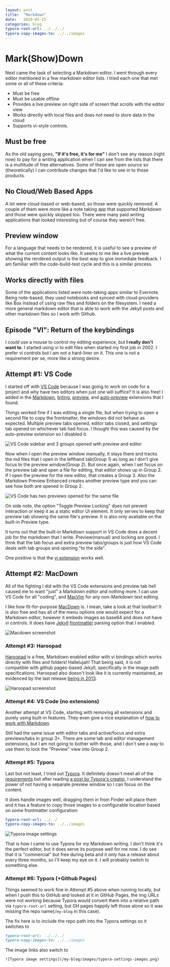 ```yaml
---
layout: post
title:  "Markdown"
date:   2020-05-15
categories: blog
typora-root-url: ../../../
typora-copy-images-to: ../../images
---
```


# Mark(Show)Down

Next came the task of selecting a Markdown editor.  I went through every editor mentioned in a few markdown editor lists.  I tried each one that met some or all of these criteria:

- Must be free
- Must be usable offline
- Provides a live preview on right side of screen that scrolls with the editor view
- Works directly with local files and does not need to store data in the cloud
- Supports vi-style controls.    

## Must be free

As the old saying goes, **"If it's free, it's for me"**  I don't see any reason (right now) to pay for a writing application when I can see from the lists that there is a multitude of free alternatives.  Some of these are open source so (theoretically) I can contribute changes that I'd like to see in to those products.

## No Cloud/Web Based Apps

A lot were cloud-based or web-based, so those were quickly removed.  A couple of them were more like a note taking app that supported Markdown and those were quickly skipped too.  There were many paid writing applications that looked interesting but of course they weren't free.

## Preview window

For a language that needs to be rendered, it is useful to see a preview of what the current content looks like.  It seems to me like a live preview showing the rendered output is the best way to give immediate feedback.  I am familiar with the code-build-test cycle and this is a similar process.

## Works directly with files

Some of the applications listed were note-taking apps similar to Evernote.  Being note-based, they used notebooks and synced with cloud providers like Box instead of using raw files and folders on the filesystem.  I need a more general markdown editor that is able to work with the Jekyll posts and other markdown files so I work with Github.

## Episode "VI": Return of the keybindings

I *could* use a mouse to control my editing experience, but **I really don't want to**.  I started using vi to edit files when started my first job in 2002.  I prefer vi controls but I am not a hard-liner on it.  This one is not a requirement per se, more like a strong desire.

## Attempt #1: VS Code

I started off with [VS Code](https://code.visualstudio.com/) because I was going to work on code for a project and why have two editors when just one will suffice?  It is also free!  I added in the [Markdown](https://marketplace.visualstudio.com/items?itemName=yzhang.markdown-all-in-one), [linting](https://marketplace.visualstudio.com/items?itemName=DavidAnson.vscode-markdownlint), [preview](https://marketplace.visualstudio.com/items?itemName=shd101wyy.markdown-preview-enhanced), and [auto-preview](https://marketplace.visualstudio.com/items?itemName=hnw.vscode-auto-open-markdown-preview) extensions that I found.  

Things worked fine if I was editing a single file, but when trying to open a second file to copy the frontmatter, the windows did not behave as expected.  Multiple preview tabs opened, editor tabs closed, and settings tab opened on whichever tab had focus.  I thought this was caused by the auto-preview extension so I disabled it.

![VS Code sidebar and 3 groups opened with preview and editor](/my-blog/images/vscode-previews-1.png)

Now when I open the preview window manually, it stays there and tracks the md files that I open in the lefthand tab(Group 1) as long as I don't give focus to the preview window(Group 2).  But once again, when I set focus on the preview tab and open a file for editing, that editor shows up in Group 2.  If I open the preview for the new editor, that creates a Group 3.  Also the Markdown Preview Enhanced creates another preview type and you can see how both are opened in Group 2.

![VS Code has two previews opened for the same file](/my-blog/images/vscode-previews-2.png)

On side note, the option "Toggle Preview Locking" does not prevent interaction or keep it as a static editor UI element.  It only serves to keep that  preview tab showing the same file's preview.    It is also only available on the built-in Preview type.

It turns out that the built-in Markdown support in VS Code does a decent job for the markdown that I write.  Preview(manual) and locking are good.  I think that the tab focus and extra preview tabs/groups is just how VS Code deals with tab groups and opening "to the side".

One positive is that the [vi extension](https://marketplace.visualstudio.com/items?itemName=vscodevim.vim) works well.

## Attempt #2: MacDown

All of the fighting I did with the VS Code extensions and preview tab hell caused me to want "just" a Markdown editor and nothing more.  I can use VS Code for all "coding", and [MacVim](https://macvim-dev.github.io/macvim/) for any non-Markdown text editing.

I like how fit-for-purpose [MacDown](https://macdown.uranusjr.com/) is.  I mean, take a look at that toolbar! It is also free and has all of the menu options one would expect for a Markdown editor, however it embeds images as base64 and does not have vi controls.  It does have [Jekyll](https://jekyllrb.com/) [frontmatter](https://jekyllrb.com/docs/front-matter/) parsing option that I enabled.

![Macdown screenshot](/my-blog/images/macdown.png)

### Attempt #3: Haroopad

[Haroopad](http://pad.haroopress.com/) is a free, Markdown enabled editor with vi bindings which works directly with files and folders!  Hallelujah!  That being said, it is not compatible with github pages-based Jekyll, specifically in the image path specifications.  Haroopad also doesn't look like it is currently maintained, as evidenced by the last release [being in 2013](https://github.com/rhiokim/haroopad/releases).

![Haroopad screenshot](/my-blog/images/haroopad.png)

### Attempt #4: VS Code (no extensions)

Another attempt at VS Code, starting with removing all extensions and purely using built-in features.  They even give a nice explanation  of [how to work with Markdown](https://code.visualstudio.com/docs/languages/markdown).

Still had the same issue with editor tabs and active/focus and extra previews/tabs in group 3+.  There are some tab and editor management extensions, but I am not going to bother with those, and I don't see a way to use them to lock the "Preview" view into Group 2.

### Attempt #5: Typora

Last but not least, I tried out [Typora](https://typora.io/).  It definitely doesn't meet all of the [requirements](#markshowdown) but after reading [a post by Typora's creator](http://abnerlee.github.io/typora/2015/03/11/why-typora/), I understand the power of not having a separate preview window so I can focus on the content.  

It does handle images well, dragging them in from Finder will place them and it has a feature to copy those images to a configurable location based on some frontmatter configuration:

```yaml
typora-root-url: ../../
typora-copy-images-to: ../../images
```

![Typora image settings](/my-blog/images/typora-settings-images.png)

That is how I came to use Typora for my Markdown writing.  I don't think it's the perfect editor, but it does serve its purpose well for me now.  I do see that it is "commercial" but free during beta and it only has a release about every three months, so I'll keep my eye on it.  I will probably switch to something else.

### Attempt #6: Typora (+Github Pages)

Things seemed to work fine in Attempt #5 above when running locally, but when I push this to GitHub and looked at it in GitHub Pages, the img URLs were not working because Typora would convert them into a relative path via `typora-root-url` setting, but GH pages happily left those alone so it was missing the repo name(`/my-blog` in this case).

The fix here is to include the repo path into the Typora settings so it switches to

``` markdown
typora-root-url: ../../../
typora-copy-images-to: ../../images
```

The image links also switch to 

`![Typora image settings](/my-blog/images/typora-settings-images.png)`


